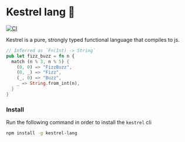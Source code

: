 # Kestrel lang 🦅

[![CI](https://github.com/ascandone/kestrel-lang/actions/workflows/ci.yml/badge.svg)](https://github.com/ascandone/kestrel-lang/actions/workflows/ci.yml)


Kestrel is a pure, strongly typed functional language that compiles to js.

```rust
// Inferred as `Fn(Int) -> String`
pub let fizz_buzz = fn n {
  match (n % 3, n % 5) {
    (0, 0) => "FizzBuzz",
    (0, _) => "Fizz",
    (_, 0) => "Buzz",
    _ => String.from_int(n),
  }
}
```

### Install
Run the following command in order to install the `kestrel` cli

```bash
npm install -g kestrel-lang
```
